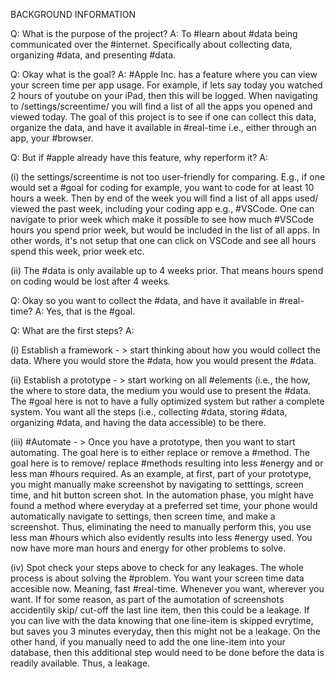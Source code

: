 BACKGROUND INFORMATION

Q: What is the purpose of the project? 
A: To #learn about #data being communicated over the #internet. Specifically about collecting data, organizing #data, and presenting #data.

Q: Okay what is the goal? 
A: #Apple Inc. has a feature where you can view your screen time per app usage. For example, if lets say today you watched 2 hours of youtube on your iPad, then this will be logged. When navigating to /settings/screentime/ you will find a list of all the apps you opened and viewed today. The goal of this project is to see if one can collect this data, organize the data, and have it available in #real-time i.e., either through an app, your #browser.

Q: But if #apple already have this feature, why reperform it? 
A: 

(i) the settings/screentime is not too user-friendly for comparing. E.g., if one would set a #goal for coding for example, you want to code for at least 10 hours a week. Then by end of the week you will find a list of all apps used/ viewed the past week, including your coding app e.g., #VSCode. One can navigate to prior week which make it possible to see how much #VSCode hours you spend prior week, but would be included in the list of all apps. In other words, it's not setup that one can click on VSCode and see all hours spend this week, prior week etc. 

(ii) The #data is only available up to 4 weeks prior. That means hours spend on coding would be lost after 4 weeks.

Q: Okay so you want to collect the #data, and have it available in #real-time? 
A: Yes, that is the #goal.

Q: What are the first steps? 
A: 

(i) Establish a framework - > start thinking about how you would collect the data. Where you would store the #data, how you would present the #data. 

(ii) Establish a prototype - > start working on all #elements (i.e., the how, the where to store data, the medium you would use to present the #data. The #goal here is not to have a fully optimized system but rather a complete system. You want all the steps (i.e., collecting #data, storing #data, organizing #data, and having the data accessible) to be there. 

(iii) #Automate - > Once you have a prototype, then you want to start automating. The goal here is to either replace or remove a #method. The goal here is to remove/ replace #methods resulting into less #energy and or less man #hours required. As an example, at first, part of your prototype, you might manually make screenshot by navigating to setttings, screen time, and hit button screen shot. In the automation phase, you might have found a method where everyday at a preferred set time, your phone would automatically navigate to settings, then screen time, and make a screenshot. Thus, eliminating the need to manually perform this, you use less man #hours which also evidently results into less #energy used. You now have more man hours and energy for other problems to solve. 

(iv) Spot check your steps above to check for any leakages. The whole process is about solving the #problem. You want your screen time data accesible now. Meaning, fast #real-time. Whenever you want, wherever you want. If for some reason, as part of the aumotation of screenshots accidentily skip/ cut-off the last line item, then this could be a leakage. If you can live with the data knowing that one line-item is skipped evrytime, but saves you 3 minutes everyday, then this might not be a leakage. On the other hand, if you manually need to add the one line-item into your database, then this additional step would need to be done before the data is readily available. Thus, a leakage.
